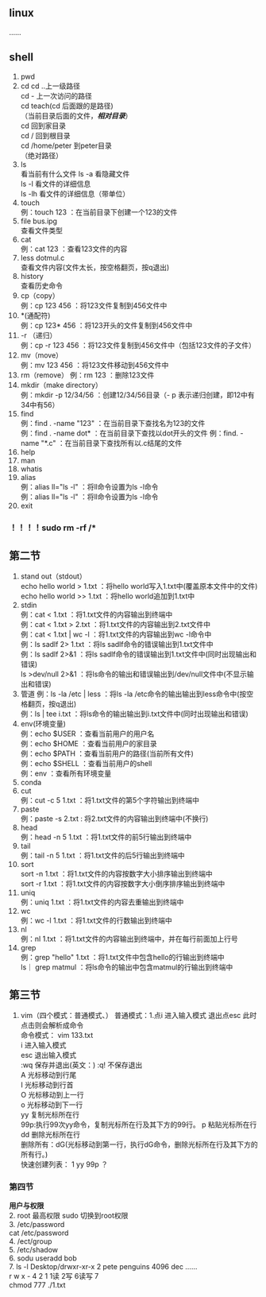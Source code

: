 ## linux ##
……
## shell ##
1. pwd  
2. cd
cd ..上一级路径  
cd - 上一次访问的路径  
cd teach(cd 后面跟的是路径)  
（当前目录后面的文件，***相对目录***）  
cd 回到家目录  
cd / 回到根目录  
cd /home/peter 到peter目录  
（绝对路径）  
3. ls  
看当前有什么文件 
ls -a 看隐藏文件  
ls -l 看文件的详细信息  
ls -lh 看文件的详细信息（带单位）   
4. touch  
例：touch 123 ：在当前目录下创建一个123的文件  
5. file bus.ipg  
查看文件类型  
6. cat  
例：cat 123 ：查看123文件的内容  
7. less dotmul.c  
查看文件内容(文件太长，按空格翻页，按q退出) 
8. history  
查看历史命令
9. cp（copy）  
例：cp 123 456 ：将123文件复制到456文件中  
10. \*(通配符)  
例：cp 123* 456 ：将123开头的文件复制到456文件中
11. -r （递归）   
例：cp -r 123 456 ：将123文件复制到456文件中（包括123文件的子文件）  
12. mv（move）  
例：mv 123 456 ：将123文件移动到456文件中
13. rm（remove）
例：rm 123 ：删除123文件
14. mkdir（make directory）  
例：mkdir -p 12/34/56 ：创建12/34/56目录（- p 表示递归创建，即12中有34中有56）    
15. find  
例：find . -name "123" ：在当前目录下查找名为123的文件  
例：find . -name dot* ：在当前目录下查找以dot开头的文件
例：find. -name "*.c" ：在当前目录下查找所有以.c结尾的文件
16. help  
17. man   
18. whatis 
19. alias  
例：alias ll="ls -l" ：将ll命令设置为ls -l命令  
例：alias ll="ls -l" ：将ll命令设置为ls -l命令  
20. exit  
### ！！！！sudo rm -rf /* ###  

## 第二节 ##  
1. stand out（stdout）  
echo hello world > 1.txt ：将hello world写入1.txt中(覆盖原本文件中的文件)  
echo hello world >> 1.txt ：将hello world追加到1.txt中  
2. stdin  
例：cat < 1.txt ：将1.txt文件的内容输出到终端中  
例：cat < 1.txt > 2.txt ：将1.txt文件的内容输出到2.txt文件中  
例：cat < 1.txt | wc -l ：将1.txt文件的内容输出到wc -l命令中  
例：ls sadlf 2> 1.txt ：将ls sadlf命令的错误输出到1.txt文件中  
例：ls sadlf 2>&1 ：将ls sadlf命令的错误输出到1.txt文件中(同时出现输出和错误)  
ls >dev/null 2>&1 ：将ls命令的输出和错误输出到/dev/null文件中(不显示输出和错误)  
3. 管道
例：ls -la /etc | less ：将ls -la /etc命令的输出输出到less命令中(按空格翻页，按q退出)  
例：ls | tee i.txt ：将ls命令的输出输出到i.txt文件中(同时出现输出和错误)   
5. env(环境变量)  
例：echo $USER ：查看当前用户的用户名  
例：echo $HOME ：查看当前用户的家目录  
例：echo $PATH ：查看当前用户的路径(当前所有文件)  
例：echo $SHELL ：查看当前用户的shell  
例：env ：查看所有环境变量 
6. conda 
7. cut  
例：cut -c 5 1.txt ：将1.txt文件的第5个字符输出到终端中  
8. paste  
例：paste -s 2.txt : 将2.txt文件的内容输出到终端中(不换行)  
9. head  
例：head -n 5 1.txt ：将1.txt文件的前5行输出到终端中  
10. tail  
例：tail -n 5 1.txt ：将1.txt文件的后5行输出到终端中  
11. sort  
 sort -n 1.txt ：将1.txt文件的内容按数字大小排序输出到终端中  
 sort -r 1.txt ：将1.txt文件的内容按数字大小倒序排序输出到终端中  
12. uniq  
例：uniq 1.txt ：将1.txt文件的内容去重输出到终端中
13. wc  
例：wc -l 1.txt ：将1.txt文件的行数输出到终端中  
14. nl   
例：nl 1.txt ：将1.txt文件的内容输出到终端中，并在每行前面加上行号  
15. grep  
例：grep "hello" 1.txt ：将1.txt文件中包含hello的行输出到终端中  
ls｜ grep matmul ：将ls命令的输出中包含matmul的行输出到终端中  
## 第三节 ##  
1. vim（四个模式：普通模式、）
普通模式：1.点i 进入输入模式 退出点esc 此时点击则会解析成命令  
命令模式：
vim 133.txt  
i  进入输入模式  
esc 退出输入模式  
:wq 保存并退出(英文：)
:q! 不保存退出  
A 光标移动到行尾  
I 光标移动到行首  
O 光标移动到上一行  
o 光标移动到下一行  
yy 复制光标所在行  
99p:执行99次yy命令，复制光标所在行及其下方的99行。
p 粘贴光标所在行  
dd 删除光标所在行  
删除所有：dG(光标移动到第一行，执行dG命令，删除光标所在行及其下方的所有行。)   
快速创建列表：  1 yy 99p ？  

### 第四节 ###  
**用户与权限**  
2. root 最高权限
sudo 切换到root权限  
3. /etc/password  
cat /etc/password  
4. /ect/group   
5. /etc/shadow  
6. sodu useradd bob  
7. ls -l Desktop/drwxr-xr-x 2 pete penguins 4096 dec ……  
r w x - 4 2 1 1读 2写 6读写 7  
chmod 777 ./1.txt  












